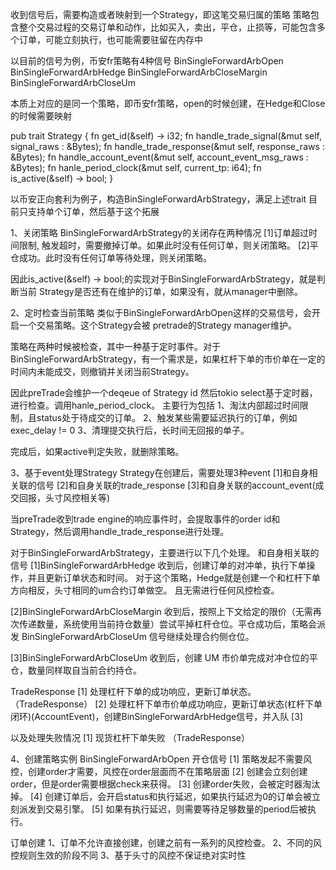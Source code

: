 收到信号后，需要构造或者映射到一个Strategy，即这笔交易归属的策略
策略包含整个交易过程的交易订单和动作，比如买入，卖出，平仓，止损等，可能包含多个订单，可能立刻执行，也可能需要驻留在内存中

以目前的信号为例，币安fr策略有4种信号
BinSingleForwardArbOpen
BinSingleForwardArbHedge
BinSingleForwardArbCloseMargin
BinSingleForwardArbCloseUm

本质上对应的是同一个策略，即币安fr策略，open的时候创建，在Hedge和Close的时候需要映射

pub trait Strategy {
    fn get_id(&self) -> i32;
    fn handle_trade_signal(&mut self, signal_raws : &Bytes);
    fn handle_trade_response(&mut self, response_raws : &Bytes);
    fn handle_account_event(&mut self, account_event_msg_raws : &Bytes);
    fn hanle_period_clock(&mut self, current_tp: i64);
    fn is_active(&self) -> bool;
}

以币安正向套利为例子，构造BinSingleForwardArbStrategy，满足上述trait
目前只支持单个订单，然后基于这个拓展

1、关闭策略
BinSingleForwardArbStrategy的关闭存在两种情况
[1]订单超过时间限制, 触发超时，需要撤掉订单。如果此时没有任何订单，则关闭策略。
[2]平仓成功。此时没有任何订单等待处理，则关闭策略。

因此is_active(&self) -> bool;的实现对于BinSingleForwardArbStrategy，就是判断当前
Strategy是否还有在维护的订单，如果没有，就从manager中删除。

2、定时检查当前策略
类似于BinSingleForwardArbOpen这样的交易信号，会开启一个交易策略。这个Strategy会被
pretrade的Strategy manager维护。

策略在两种时候被检查，其中一种基于定时事件。对于BinSingleForwardArbStrategy，有一个需求是，如果杠杆下单的市价单在一定的时间内未能成交，则撤销并关闭当前Strategy。

因此preTrade会维护一个deqeue of Strategy id
然后tokio select基于定时器，进行检查。调用hanle_period_clock。
主要行为包括
1、淘汰内部超过时间限制，且status处于待成交的订单。
2、触发某些需要延迟执行的订单，例如exec_delay != 0
3、清理提交执行后，长时间无回报的单子。

完成后，如果active判定失败，就删除策略。

3、基于event处理Strategy
Strategy在创建后，需要处理3种event
[1]和自身相关联的信号
[2]和自身关联的trade_response
[3]和自身关联的account_event(成交回报，头寸风控相关等)

当preTrade收到trade engine的响应事件时，会提取事件的order id和
Strategy，然后调用handle_trade_response进行处理。

对于BinSingleForwardArbStrategy，主要进行以下几个处理。
和自身相关联的信号 
[1]BinSingleForwardArbHedge
收到后，创建订单的对冲单，执行下单操作，并且更新订单状态和时间。
对于这个策略，Hedge就是创建一个和杠杆下单方向相反，头寸相同的um合约订单做空。
且无需进行任何风控检查。

[2]BinSingleForwardArbCloseMargin
收到后，按照上下文给定的限价（无需再次传递数量，系统使用当前持仓数量）尝试平掉杠杆仓位。平仓成功后，策略会派发
BinSingleForwardArbCloseUm 信号继续处理合约侧仓位。

[3]BinSingleForwardArbCloseUm
收到后，创建 UM 市价单完成对冲仓位的平仓，数量同样取自当前合约持仓。


TradeResponse
[1] 处理杠杆下单的成功响应，更新订单状态。（TradeResponse）
[2] 处理杠杆下单市价单成功响应，更新订单状态(杠杆下单闭环)(AccountEvent)，创建BinSingleForwardArbHedge信号，并入队
[3] 

以及处理失败情况
[1] 现货杠杆下单失败 （TradeResponse）

4、创建策略实例
BinSingleForwardArbOpen 开仓信号
[1] 策略发起不需要风控，创建order才需要，风控在order层面而不在策略层面
[2] 创建会立刻创建order，但是order需要根据check来获得。
[3] 创建order失败，会被定时器淘汰掉。
[4] 创建订单后，会开启status和执行延迟，如果执行延迟为0的订单会被立刻派发到交易引擎。
[5] 如果有执行延迟，则需要等待足够数量的period后被执行。

订单创建
1、订单不允许直接创建，创建之前有一系列的风控检查。
2、不同的风控规则生效的阶段不同
3、基于头寸的风控不保证绝对实时性


